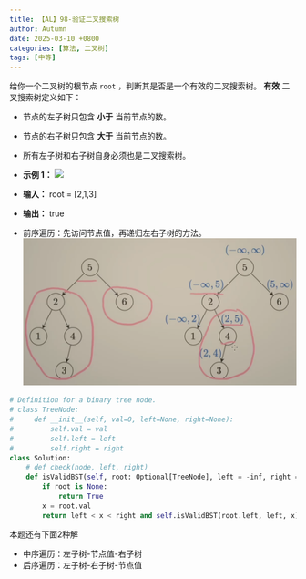 ```yaml
---
title: 【AL】98-验证二叉搜索树
author: Autumn
date: 2025-03-10 +0800
categories: [算法, 二叉树]
tags: [中等]
---
```


给你一个二叉树的根节点 `root` ，判断其是否是一个有效的二叉搜索树。
**有效** 二叉搜索树定义如下：
- 节点的左子树只包含 **小于** 当前节点的数。
- 节点的右子树只包含 **大于** 当前节点的数。
- 所有左子树和右子树自身必须也是二叉搜索树。

- **示例 1：**
![](https://assets.leetcode.com/uploads/2020/12/01/tree1.jpg)
- **输入：** root = [2,1,3]
- **输出：** true


- 前序遍历：先访问节点值，再递归左右子树的方法。
![](/pic/Pasted-image-20250221152436.png)

```Python
# Definition for a binary tree node.
# class TreeNode:
#     def __init__(self, val=0, left=None, right=None):
#         self.val = val
#         self.left = left
#         self.right = right
class Solution:
    # def check(node, left, right)
    def isValidBST(self, root: Optional[TreeNode], left = -inf, right = inf) -> bool:
        if root is None:
            return True
        x = root.val 
        return left < x < right and self.isValidBST(root.left, left, x) and self.isValidBST(root.right, x, right)
```

本题还有下面2种解
- 中序遍历：左子树-节点值-右子树
- 后序遍历：左子树-右子树-节点值
